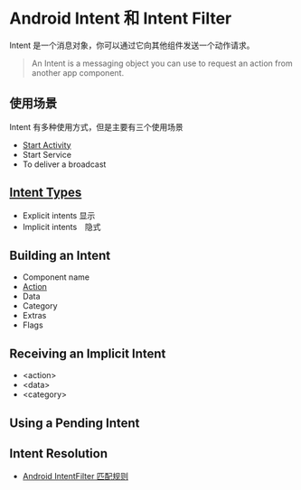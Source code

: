 # Android Intent 和 Intent Filter

Intent 是一个消息对象，你可以通过它向其他组件发送一个动作请求。

> An Intent is a messaging object you can use to request an action from another app component. 


<!--more-->

## 使用场景
Intent 有多种使用方式，但是主要有三个使用场景
* [Start Activity](http://www.binkery.com/archives/111.html)
* Start Service
* To deliver a broadcast

## [Intent Types](http://www.binkery.com/archives/418.html)
* Explicit intents 显示
* Implicit intents　隐式

## Building an Intent
* Component name
* [Action](http://www.binkery.com/archives/419.html)
* Data
* Category
* Extras
* Flags

## Receiving an Implicit Intent
* \<action\>
* \<data\>
* \<category\>

## Using a Pending Intent

## Intent Resolution


* [Android IntentFilter 匹配规则](http://www.binkery.com/archives/420.html)